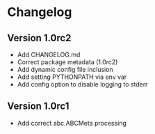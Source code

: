 # Changelog

## Version 1.0rc2

- Add CHANGELOG.md
- Correct package metadata (1.0rc2)
- Add dynamic config file inclusion
- Add setting PYTHONPATH via env var
- Add config option to disable logging to stderr

## Version 1.0rc1

- Add correct abc.ABCMeta processing 
